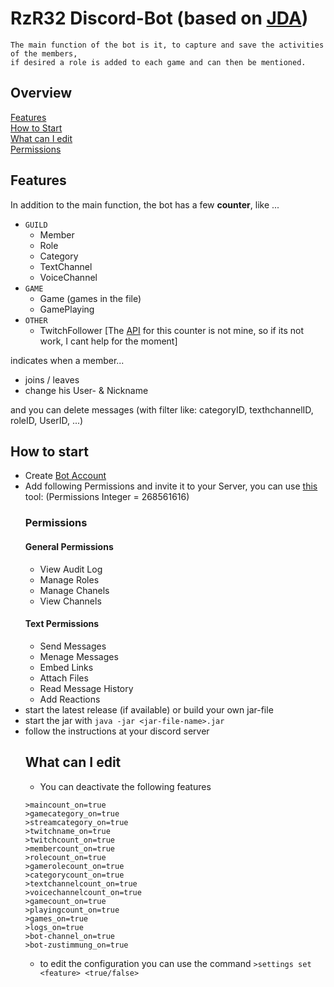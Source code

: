 # RzR32 Discord-Bot (based on [JDA](https://github.com/DV8FromTheWorld/JDA))

```
The main function of the bot is it, to capture and save the activities of the members,
if desired a role is added to each game and can then be mentioned.
```

## Overview
<a href="#Features">Features</a><br>
<a href="#how-to-start">How to Start</a><br>
<a href="#what-can-i-edit">What can I edit</a><br>
<a href="#permissions">Permissions</a>

## Features
In addition to the main function, the bot has a few **counter**, like ...

- `GUILD`
    - Member
    - Role
    - Category
    - TextChannel
    - VoiceChannel
- `GAME`
    - Game (games in the file)
    - GamePlaying
- `OTHER`
    - TwitchFollower [The [API](https://api.crunchprank.net/twitch/followcount/$user) for this counter is not mine, so if its not work, I cant help for the moment]
 
indicates when a member...
+ joins / leaves
+ change his User- & Nickname

and you can delete messages (with filter like: categoryID, texthchannelID, roleID, UserID, ...)

## How to start
- Create [Bot Account](https://discordapp.com/developers/applications/me)
- Add following Permissions and invite it to your Server, you can use [this](https://discordapi.com/permissions.html) tool:
(Permissions Integer = 268561616)
    ### Permissions
    #### General Permissions
    - View Audit Log
    - Manage Roles
    - Manage Chanels
    - View Channels
    #### Text Permissions
    - Send Messages
    - Menage Messages
    - Embed Links
    - Attach Files
    - Read Message History
    - Add Reactions
    <!-- here for later add
    #### Voice Permissions
    - 
    --->
- start the latest release (if available) or build your own jar-file
- start the jar with `java -jar <jar-file-name>.jar`
- follow the instructions at your discord server
    ## What can I edit
    - You can deactivate the following features
    ```
    >maincount_on=true
    >gamecategory_on=true 
    >streamcategory_on=true
    >twitchname_on=true
    >twitchcount_on=true
    >membercount_on=true
    >rolecount_on=true
    >gamerolecount_on=true
    >categorycount_on=true
    >textchannelcount_on=true
    >voicechannelcount_on=true
    >gamecount_on=true
    >playingcount_on=true
    >games_on=true
    >logs_on=true
    >bot-channel_on=true
    >bot-zustimmung_on=true
    ```
    - to edit the configuration you can use the command `>settings set <feature> <true/false>`
    